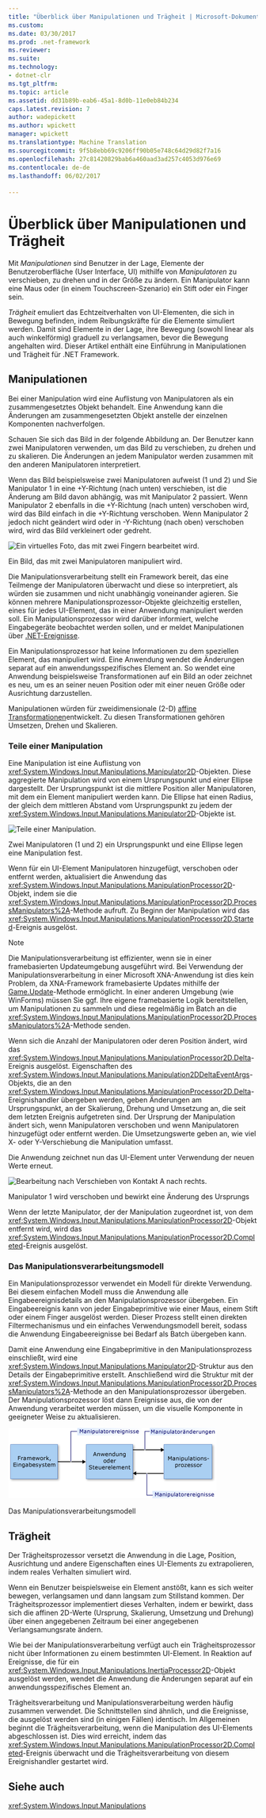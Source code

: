 ```yaml
---
title: "Überblick über Manipulationen und Trägheit | Microsoft-Dokumentation"
ms.custom: 
ms.date: 03/30/2017
ms.prod: .net-framework
ms.reviewer: 
ms.suite: 
ms.technology:
- dotnet-clr
ms.tgt_pltfrm: 
ms.topic: article
ms.assetid: dd31b89b-eab6-45a1-8d0b-11e0eb84b234
caps.latest.revision: 7
author: wadepickett
ms.author: wpickett
manager: wpickett
ms.translationtype: Machine Translation
ms.sourcegitcommit: 9f5b8ebb69c9206ff90b05e748c64d29d82f7a16
ms.openlocfilehash: 27c81420829bab6a460aad3ad257c4053d976e69
ms.contentlocale: de-de
ms.lasthandoff: 06/02/2017

---
```

# <a name="manipulations-and-inertia-overview"></a>Überblick über Manipulationen und Trägheit
Mit *Manipulationen* sind Benutzer in der Lage, Elemente der Benutzeroberfläche (User Interface, UI) mithilfe von *Manipulatoren* zu verschieben, zu drehen und in der Größe zu ändern. Ein Manipulator kann eine Maus oder (in einem Touchscreen-Szenario) ein Stift oder ein Finger sein.  
  
 *Trägheit* emuliert das Echtzeitverhalten von UI-Elementen, die sich in Bewegung befinden, indem Reibungskräfte für die Elemente simuliert werden. Damit sind Elemente in der Lage, ihre Bewegung (sowohl linear als auch winkelförmig) graduell zu verlangsamen, bevor die Bewegung angehalten wird. Dieser Artikel enthält eine Einführung in Manipulationen und Trägheit für .NET Framework.  
  
## <a name="manipulations"></a>Manipulationen  
 Bei einer Manipulation wird eine Auflistung von Manipulatoren als ein zusammengesetztes Objekt behandelt. Eine Anwendung kann die Änderungen am zusammengesetzten Objekt anstelle der einzelnen Komponenten nachverfolgen.  
  
 Schauen Sie sich das Bild in der folgende Abbildung an. Der Benutzer kann zwei Manipulatoren verwenden, um das Bild zu verschieben, zu drehen und zu skalieren. Die Änderungen an jedem Manipulator werden zusammen mit den anderen Manipulatoren interpretiert.  
  
 Wenn das Bild beispielsweise zwei Manipulatoren aufweist (1 und 2) und Sie Manipulator 1 in eine +Y-Richtung (nach unten) verschieben, ist die Änderung am Bild davon abhängig, was mit Manipulator 2 passiert. Wenn Manipulator 2 ebenfalls in die +Y-Richtung (nach unten) verschoben wird, wird das Bild einfach in die +Y-Richtung verschoben. Wenn Manipulator 2 jedoch nicht geändert wird oder in -Y-Richtung (nach oben) verschoben wird, wird das Bild verkleinert oder gedreht.  
  
 ![Ein virtuelles Foto, das mit zwei Fingern bearbeitet wird.](../../../docs/framework/common-client-technologies/media/manipulation-resize.png "Manipulation_Resize")  
  
 Ein Bild, das mit zwei Manipulatoren manipuliert wird.  
  
 Die Manipulationsverarbeitung stellt ein Framework bereit, das eine Teilmenge der Manipulatoren überwacht und diese so interpretiert, als würden sie zusammen und nicht unabhängig voneinander agieren. Sie können mehrere Manipulationsprozessor-Objekte gleichzeitig erstellen, eines für jedes UI-Element, das in einer Anwendung manipuliert werden soll. Ein Manipulationsprozessor wird darüber informiert, welche Eingabegeräte beobachtet werden sollen, und er meldet Manipulationen über [.NET-Ereignisse](http://msdn.microsoft.com/library/17sde2xt.aspx).  
  
 Ein Manipulationsprozessor hat keine Informationen zu dem speziellen Element, das manipuliert wird. Eine Anwendung wendet die Änderungen separat auf ein anwendungsspezifisches Element an. So wendet eine Anwendung beispielsweise Transformationen auf ein Bild an oder zeichnet es neu, um es an seiner neuen Position oder mit einer neuen Größe oder Ausrichtung darzustellen.  
  
 Manipulationen würden für zweidimensionale (2-D) [affine Transformationen](http://msdn.microsoft.com/library/ms533810\(VS.85\).aspx)entwickelt. Zu diesen Transformationen gehören Umsetzen, Drehen und Skalieren.  
  
### <a name="parts-of-a-manipulation"></a>Teile einer Manipulation  
 Eine Manipulation ist eine Auflistung von <xref:System.Windows.Input.Manipulations.Manipulator2D>-Objekten. Diese aggregierte Manipulation wird von einem Ursprungspunkt und einer Ellipse dargestellt. Der Ursprungspunkt ist die mittlere Position aller Manipulatoren, mit dem ein Element manipuliert werden kann. Die Ellipse hat einen Radius, der gleich dem mittleren Abstand vom Ursprungspunkt zu jedem der <xref:System.Windows.Input.Manipulations.Manipulator2D>-Objekte ist.  
  
 ![Teile einer Manipulation.](../../../docs/framework/common-client-technologies/media/manipulation-definition.png "Manipulation_Definition")  
  
 Zwei Manipulatoren (1 und 2) ein Ursprungspunkt und eine Ellipse legen eine Manipulation fest.  
  
 Wenn für ein UI-Element Manipulatoren hinzugefügt, verschoben oder entfernt werden, aktualisiert die Anwendung das <xref:System.Windows.Input.Manipulations.ManipulationProcessor2D>-Objekt, indem sie die <xref:System.Windows.Input.Manipulations.ManipulationProcessor2D.ProcessManipulators%2A>-Methode aufruft. Zu Beginn der Manipulation wird das <xref:System.Windows.Input.Manipulations.ManipulationProcessor2D.Started>-Ereignis ausgelöst.  
  
> [!NOTE]
>  Die Manipulationsverarbeitung ist effizienter, wenn sie in einer framebasierten Updateumgebung ausgeführt wird. Bei Verwendung der Manipulationsverarbeitung in einer Microsoft XNA-Anwendung ist dies kein Problem, da XNA-Framework framebasierte Updates mithilfe der [Game.Update](http://msdn.microsoft.com/library/microsoft.xna.framework.game.update.aspx)-Methode ermöglicht. In einer anderen Umgebung (wie WinForms) müssen Sie ggf. Ihre eigene framebasierte Logik bereitstellen, um Manipulationen zu sammeln und diese regelmäßig im Batch an die <xref:System.Windows.Input.Manipulations.ManipulationProcessor2D.ProcessManipulators%2A>-Methode senden.  
  
 Wenn sich die Anzahl der Manipulatoren oder deren Position ändert, wird das <xref:System.Windows.Input.Manipulations.ManipulationProcessor2D.Delta>-Ereignis ausgelöst. Eigenschaften des <xref:System.Windows.Input.Manipulations.Manipulation2DDeltaEventArgs>-Objekts, die an den <xref:System.Windows.Input.Manipulations.ManipulationProcessor2D.Delta>-Ereignishandler übergeben werden, geben Änderungen am Ursprungspunkt, an der Skalierung, Drehung und Umsetzung an, die seit dem letzten Ereignis aufgetreten sind. Der Ursprung der Manipulation ändert sich, wenn Manipulatoren verschoben und wenn Manipulatoren hinzugefügt oder entfernt werden. Die Umsetzungswerte geben an, wie viel X- oder Y-Verschiebung die Manipulation umfasst.  
  
 Die Anwendung zeichnet nun das UI-Element unter Verwendung der neuen Werte erneut.  
  
 ![Bearbeitung nach Verschieben von Kontakt A nach rechts.](../../../docs/framework/common-client-technologies/media/manipulation-changed.png "Manipulation_Changed")  
  
 Manipulator 1 wird verschoben und bewirkt eine Änderung des Ursprungs  
  
 Wenn der letzte Manipulator, der der Manipulation zugeordnet ist, von dem <xref:System.Windows.Input.Manipulations.ManipulationProcessor2D>-Objekt entfernt wird, wird das <xref:System.Windows.Input.Manipulations.ManipulationProcessor2D.Completed>-Ereignis ausgelöst.  
  
### <a name="the-manipulation-processing-model"></a>Das Manipulationsverarbeitungsmodell  
 Ein Manipulationsprozessor verwendet ein Modell für direkte Verwendung. Bei diesem einfachen Modell muss die Anwendung alle Eingabeereignisdetails an den Manipulationsprozessor übergeben. Ein Eingabeereignis kann von jeder Eingabeprimitive wie einer Maus, einem Stift oder einem Finger ausgelöst werden. Dieser Prozess stellt einen direkten Filtermechanismus und ein einfaches Verwendungsmodell bereit, sodass die Anwendung Eingabeereignisse bei Bedarf als Batch übergeben kann.  
  
 Damit eine Anwendung eine Eingabeprimitive in den Manipulationsprozess einschließt, wird eine <xref:System.Windows.Input.Manipulations.Manipulator2D>-Struktur aus den Details der Eingabeprimitive erstellt. Anschließend wird die Struktur mit der <xref:System.Windows.Input.Manipulations.ManipulationProcessor2D.ProcessManipulators%2A>-Methode an den Manipulationsprozessor übergeben. Der Manipulationsprozessor löst dann Ereignisse aus, die von der Anwendung verarbeitet werden müssen, um die visuelle Komponente in geeigneter Weise zu aktualisieren.  
  
 ![Ablauf des Modells für direkte Verwendung von Manipulationen.](../../../docs/framework/common-client-technologies/media/manipulation-flow.png "Manipulation_Flow")  
  
 Das Manipulationsverarbeitungsmodell  
  
## <a name="inertia"></a>Trägheit  
 Der Trägheitsprozessor versetzt die Anwendung in die Lage, Position, Ausrichtung und andere Eigenschaften eines UI-Elements zu extrapolieren, indem reales Verhalten simuliert wird.  
  
 Wenn ein Benutzer beispielsweise ein Element anstößt, kann es sich weiter bewegen, verlangsamen und dann langsam zum Stillstand kommen. Der Trägheitsprozessor implementiert dieses Verhalten, indem er bewirkt, dass sich die affinen 2D-Werte (Ursprung, Skalierung, Umsetzung und Drehung) über einen angegebenen Zeitraum bei einer angegebenen Verlangsamungsrate ändern.  
  
 Wie bei der Manipulationsverarbeitung verfügt auch ein Trägheitsprozessor nicht über Informationen zu einem bestimmten UI-Element. In Reaktion auf Ereignisse, die für ein <xref:System.Windows.Input.Manipulations.InertiaProcessor2D>-Objekt ausgelöst werden, wendet die Anwendung die Änderungen separat auf ein anwendungsspezifisches Element an.  
  
 Trägheitsverarbeitung und Manipulationsverarbeitung werden häufig zusammen verwendet. Die Schnittstellen sind ähnlich, und die Ereignisse, die ausgelöst werden sind (in einigen Fällen) identisch. Im Allgemeinen beginnt die Trägheitsverarbeitung, wenn die Manipulation des UI-Elements abgeschlossen ist. Dies wird erreicht, indem das <xref:System.Windows.Input.Manipulations.ManipulationProcessor2D.Completed>-Ereignis überwacht und die Trägheitsverarbeitung von diesem Ereignishandler gestartet wird.  
  
## <a name="see-also"></a>Siehe auch  
 <xref:System.Windows.Input.Manipulations>
